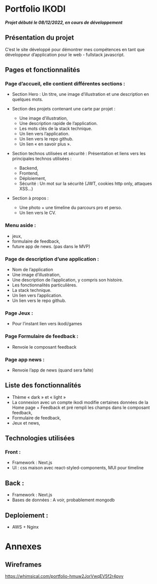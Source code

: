 # Portfolio IKODI

_**Projet débuté le 08/12/2022, en cours de développement**_

## Présentation du projet

C’est le site développé pour démontrer mes compétences en tant que développeur d’application pour le web - fullstack javascript.

## Pages et fonctionnalités

### Page d’accueil, elle contient différentes sections :

- Section Hero : Un titre, une image d’illustration et une description en quelques mots.

- Section des projets contenant une carte par projet :

  - Une image d’illustration,
  - Une description rapide de l’application.
  - Les mots clés de la stack technique.
  - Un lien vers l’application.
  - Un lien vers le repo github.
  - Un lien « en savoir plus ».

- Section technos utilisées et sécurité :
  Présentation et liens vers les principales technos utilisées :
  - Backend,
  - Frontend,
  - Déploiement,
  - Sécurité : Un mot sur la sécurité (JWT, cookies http only, attaques XSS…)
- Section à propos :
  - Une photo + une timeline du parcours pro et perso.
  - Un lien vers le CV.

### Menu aside :

- jeux,
- formulaire de feedback,
- future app de news. (pas dans le MVP)

### Page de description d’une application :

- Nom de l’application
- Une image d’illustration,
- Une description de l’application, y compris son histoire.
- Les fonctionnalités particulières.
- La stack technique.
- Un lien vers l’application.
- Un lien vers le repo github.

### Page Jeux :

- Pour l’instant lien vers ikodi/games

### Page Formulaire de feedback :

- Renvoie le composant feedback

### Page app news :

- Renvoie l’app de news (quand sera faite)

## Liste des fonctionnalités

- Thème « dark » et « light »
- La connexion avec un compte ikodi modifie certaines données de la Home page + Feedback et pré rempli les champs dans le composant feedback,
- Formulaire de feedback,
- Jeux et news,

## Technologies utilisées

### Front : 

- Framework : Next.js
- UI : css maison avec react-styled-components, MUI pour timeline

## Back :

- Framework : Next.js
- Bases de données : A voir, probablement mongodb

## Deploiement :

- AWS + Nginx

# Annexes

## Wireframes

https://whimsical.com/portfolio-hmuw2JorVwqEV5f2r4pyv

